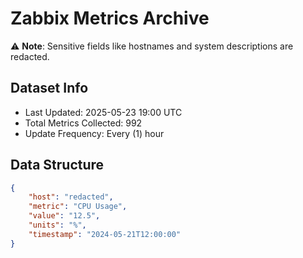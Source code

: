 # Zabbix Metrics Archive

⚠️ **Note**: Sensitive fields like hostnames and system descriptions are redacted.

## Dataset Info
- Last Updated: 2025-05-23 19:00 UTC
- Total Metrics Collected: 992
- Update Frequency: Every (1) hour

## Data Structure
```json
{
    "host": "redacted",
    "metric": "CPU Usage",
    "value": "12.5",
    "units": "%",
    "timestamp": "2024-05-21T12:00:00"
}
```
